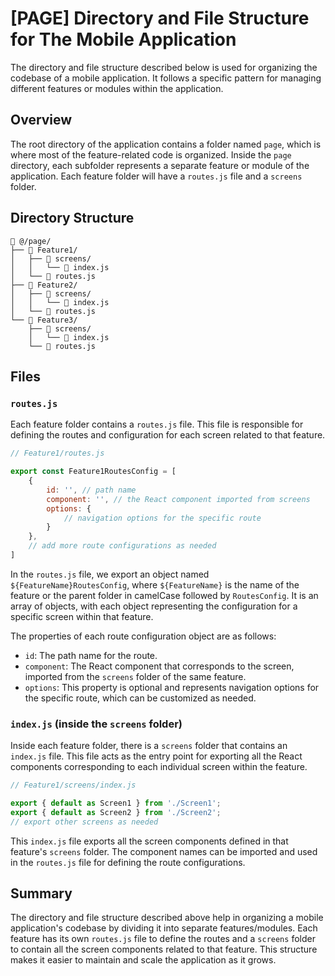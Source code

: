 # [PAGE] Directory and File Structure for The Mobile Application

The directory and file structure described below is used for organizing the codebase of a mobile application. It follows a specific pattern for managing different features or modules within the application.

## Overview

The root directory of the application contains a folder named `page`, which is where most of the feature-related code is organized. Inside the `page` directory, each subfolder represents a separate feature or module of the application. Each feature folder will have a `routes.js` file and a `screens` folder.

## Directory Structure

```
📂 @/page/
├── 📁 Feature1/
│   ├── 📁 screens/
│   │   └── 📄 index.js
│   └── 📄 routes.js
├── 📁 Feature2/
│   ├── 📁 screens/
│   │   └── 📄 index.js
│   └── 📄 routes.js
└── 📁 Feature3/
    ├── 📁 screens/
    │   └── 📄 index.js
    └── 📄 routes.js
```

## Files

### `routes.js`

Each feature folder contains a `routes.js` file. This file is responsible for defining the routes and configuration for each screen related to that feature.

```javascript
// Feature1/routes.js

export const Feature1RoutesConfig = [
    {
        id: '', // path name
        component: '', // the React component imported from screens
        options: {
            // navigation options for the specific route
        }
    },
    // add more route configurations as needed
]
```

In the `routes.js` file, we export an object named `${FeatureName}RoutesConfig`, where `${FeatureName}` is the name of the feature or the parent folder in camelCase followed by `RoutesConfig`. It is an array of objects, with each object representing the configuration for a specific screen within that feature.

The properties of each route configuration object are as follows:
- `id`: The path name for the route.
- `component`: The React component that corresponds to the screen, imported from the `screens` folder of the same feature.
- `options`: This property is optional and represents navigation options for the specific route, which can be customized as needed.

### `index.js` (inside the `screens` folder)

Inside each feature folder, there is a `screens` folder that contains an `index.js` file. This file acts as the entry point for exporting all the React components corresponding to each individual screen within the feature.

```javascript
// Feature1/screens/index.js

export { default as Screen1 } from './Screen1';
export { default as Screen2 } from './Screen2';
// export other screens as needed
```

This `index.js` file exports all the screen components defined in that feature's `screens` folder. The component names can be imported and used in the `routes.js` file for defining the route configurations.

## Summary

The directory and file structure described above help in organizing a mobile application's codebase by dividing it into separate features/modules. Each feature has its own `routes.js` file to define the routes and a `screens` folder to contain all the screen components related to that feature. This structure makes it easier to maintain and scale the application as it grows.